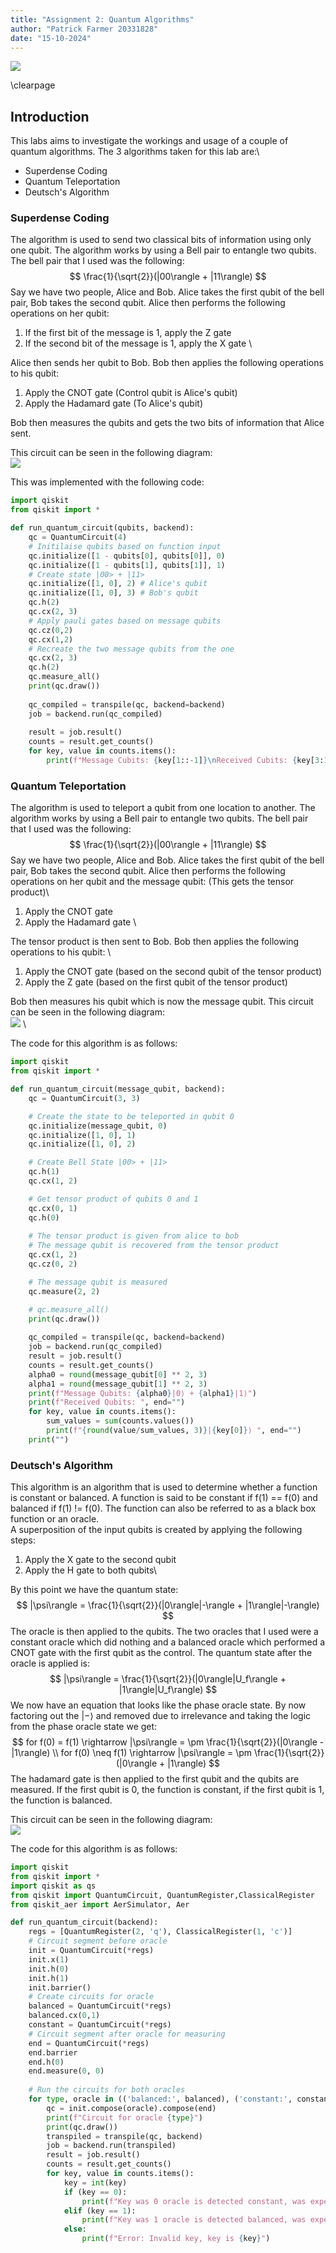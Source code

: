```yaml
---
title: "Assignment 2: Quantum Algorithms"
author: "Patrick Farmer 20331828"
date: "15-10-2024"
---
```


![](https://www.tcd.ie/media/tcd/site-assets/images/tcd-logo.png)

\clearpage

## Introduction
This labs aims to investigate the workings and usage of a couple of quantum algorithms. The 3 algorithms taken for this lab are:\

* Superdense Coding
* Quantum Teleportation
* Deutsch's Algorithm

### Superdense Coding
The algorithm is used to send two classical bits of information using only one qubit. The algorithm works by using a Bell pair to entangle two qubits. The bell pair that I used was the following:
$$
\frac{1}{\sqrt{2}}(|00\rangle + |11\rangle)
$$
Say we have two people, Alice and Bob. Alice takes the first qubit of the bell pair, Bob takes the second qubit. Alice then performs the following operations on her qubit:

1. If the first bit of the message is 1, apply the Z gate
2. If the second bit of the message is 1, apply the X gate \

Alice then sends her qubit to Bob. Bob then applies the following operations to his qubit:

1. Apply the CNOT gate (Control qubit is Alice's qubit)
2. Apply the Hadamard gate (To Alice's qubit)

Bob then measures the qubits and gets the two bits of information that Alice sent.

This circuit can be seen in the following diagram:\
![](Images/SuperdenseCoding.png)

This was implemented with the following code:
```python
import qiskit
from qiskit import *

def run_quantum_circuit(qubits, backend):
    qc = QuantumCircuit(4)
    # Initilaise qubits based on function input
    qc.initialize([1 - qubits[0], qubits[0]], 0)
    qc.initialize([1 - qubits[1], qubits[1]], 1)
    # Create state |00> + |11>
    qc.initialize([1, 0], 2) # Alice's qubit
    qc.initialize([1, 0], 3) # Bob's qubit
    qc.h(2)
    qc.cx(2, 3)
    # Apply pauli gates based on message qubits
    qc.cz(0,2)
    qc.cx(1,2)
    # Recreate the two message qubits from the one
    qc.cx(2, 3)
    qc.h(2)
    qc.measure_all()
    print(qc.draw())
    
    qc_compiled = transpile(qc, backend=backend)
    job = backend.run(qc_compiled) 
    
    result = job.result()
    counts = result.get_counts()
    for key, value in counts.items():
        print(f"Message Cubits: {key[1::-1]}\nReceived Cubits: {key[3:1:-1]}\n")
```

### Quantum Teleportation
The algorithm is used to teleport a qubit from one location to another. The algorithm works by using a Bell pair to entangle two qubits. The bell pair that I used was the following:
$$
\frac{1}{\sqrt{2}}(|00\rangle + |11\rangle)
$$
Say we have two people, Alice and Bob. Alice takes the first qubit of the bell pair, Bob takes the second qubit. Alice then performs the following operations on her qubit and the message qubit: (This gets the tensor product)\

1. Apply the CNOT gate
2. Apply the Hadamard gate \

The tensor product is then sent to Bob. Bob then applies the following operations to his qubit: \

1. Apply the CNOT gate (based on the second qubit of the tensor product)
2. Apply the Z gate (based on the first qubit of the tensor product)

Bob then measures his qubit which is now the message qubit.
This circuit can be seen in the following diagram:\
![](Images/QuantumTeleportation.png) \

The code for this algorithm is as follows:
```python
import qiskit
from qiskit import *

def run_quantum_circuit(message_qubit, backend):
    qc = QuantumCircuit(3, 3)

    # Create the state to be teleported in qubit 0
    qc.initialize(message_qubit, 0)
    qc.initialize([1, 0], 1)
    qc.initialize([1, 0], 2)

    # Create Bell State |00> + |11>
    qc.h(1)
    qc.cx(1, 2)

    # Get tensor product of qubits 0 and 1
    qc.cx(0, 1)
    qc.h(0)
    
    # The tensor product is given from alice to bob
    # The message qubit is recovered from the tensor product
    qc.cx(1, 2)
    qc.cz(0, 2)

    # The message qubit is measured
    qc.measure(2, 2)

    # qc.measure_all()
    print(qc.draw())
    
    qc_compiled = transpile(qc, backend=backend)
    job = backend.run(qc_compiled) 
    result = job.result()
    counts = result.get_counts()
    alpha0 = round(message_qubit[0] ** 2, 3)
    alpha1 = round(message_qubit[1] ** 2, 3)
    print(f"Message Qubits: {alpha0}|0⟩ + {alpha1}|1⟩")
    print(f"Received Qubits: ", end="")
    for key, value in counts.items():
        sum_values = sum(counts.values())
        print(f"{round(value/sum_values, 3)}|{key[0]}⟩ ", end="")
    print("")
```

### Deutsch's Algorithm
This algorithm is an algorithm that is used to determine whether a function is constant or balanced. A function is said to be constant if f(1) == f(0) and balanced if f(1) != f(0). The function can also be referred to as a black box function or an oracle.\
A superposition of the input qubits is created by applying the following steps:

1. Apply the X gate to the second qubit
2. Apply the H gate to both qubits\

By this point we have the quantum state: \
$$
|\psi\rangle = \frac{1}{\sqrt{2}}(|0\rangle|-\rangle + |1\rangle|-\rangle)
$$
The oracle is then applied to the qubits. The two oracles that I used were a constant oracle which did nothing and a balanced oracle which performed a CNOT gate with the first qubit as the control. The quantum state after the oracle is applied is:
$$
|\psi\rangle = \frac{1}{\sqrt{2}}(|0\rangle|U_f\rangle + |1\rangle|U_f\rangle)
$$
We now have an equation that looks like the phase oracle state. By now factoring out the $|-\rangle$ and removed due to irrelevance and taking the logic from the phase oracle state we get:
$$
for f(0) = f(1) \rightarrow |\psi\rangle = \pm \frac{1}{\sqrt{2}}(|0\rangle - |1\rangle) \\
for f(0) \neq f(1) \rightarrow |\psi\rangle = \pm \frac{1}{\sqrt{2}}(|0\rangle + |1\rangle)
$$
The hadamard gate is then applied to the first qubit and the qubits are measured. If the first qubit is 0, the function is constant, if the first qubit is 1, the function is balanced.

This circuit can be seen in the following diagram:\
![](Images/DeutschAlgorithm.png)

The code for this algorithm is as follows:
```python
import qiskit
from qiskit import *
import qiskit as qs
from qiskit import QuantumCircuit, QuantumRegister,ClassicalRegister
from qiskit_aer import AerSimulator, Aer

def run_quantum_circuit(backend):
    regs = [QuantumRegister(2, 'q'), ClassicalRegister(1, 'c')]
    # Circuit segment before oracle
    init = QuantumCircuit(*regs)
    init.x(1)
    init.h(0)
    init.h(1)
    init.barrier()
    # Create circuits for oracle
    balanced = QuantumCircuit(*regs)
    balanced.cx(0,1)
    constant = QuantumCircuit(*regs)
    # Circuit segment after oracle for measuring
    end = QuantumCircuit(*regs)
    end.barrier
    end.h(0)
    end.measure(0, 0)
    
    # Run the circuits for both oracles
    for type, oracle in (('balanced:', balanced), ('constant:', constant)):
        qc = init.compose(oracle).compose(end)
        print(f"Circuit for oracle {type}")
        print(qc.draw())
        transpiled = transpile(qc, backend)
        job = backend.run(transpiled)
        result = job.result()
        counts = result.get_counts()
        for key, value in counts.items():
            key = int(key)
            if (key == 0):
                print(f"Key was 0 oracle is detected constant, was expected to be {type}")
            elif (key == 1):
                print(f"Key was 1 oracle is detected balanced, was expected to be {type}")
            else:
                print(f"Error: Invalid key, key is {key}")
```
